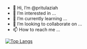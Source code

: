 - 👋 Hi, I’m @pritulaziah
- 👀 I’m interested in ...
- 🌱 I’m currently learning ...
- 💞️ I’m looking to collaborate on ...
- 📫 How to reach me ...

[![Top Langs](https://github-readme-stats.vercel.app/api/top-langs/?username=pritulaziah&layout=compact)](https://github.com/anuraghazra/github-readme-stats)

